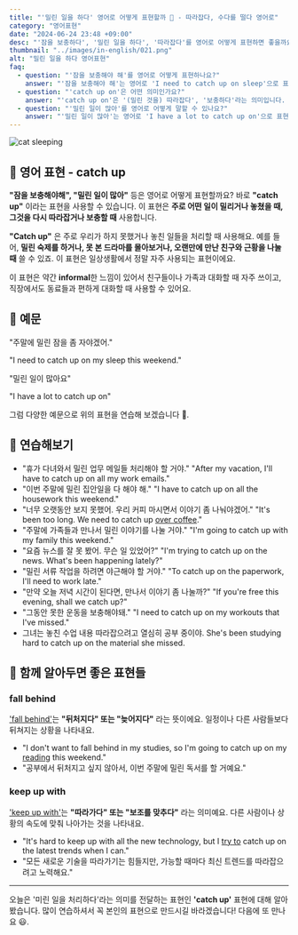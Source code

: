 ```yaml
---
title: "'밀린 일을 하다' 영어로 어떻게 표현할까 📅 - 따라잡다, 수다를 떨다 영어로"
category: "영어표현"
date: "2024-06-24 23:48 +09:00"
desc: "'잠을 보충하다', '밀린 일을 하다', '따라잡다'를 영어로 어떻게 표현하면 좋을까요? '밀린 잠을 자야 해요', '밀린 일을 처리해야 해요' 등을 영어로 표현하는 법을 배워봅시다. 다양한 예문을 통해서 연습하고 본인의 표현으로 만들어 보세요."
thumbnail: "../images/in-english/021.png"
alt: "밀린 일을 하다 영어표현"
faq:
  - question: "'잠을 보충해야 해'를 영어로 어떻게 표현하나요?"
    answer: "'잠을 보충해야 해'는 영어로 'I need to catch up on sleep'으로 표현할 수 있습니다. 이는 'catch up on' 표현을 사용하여 부족했던 잠을 보충한다는 의미를 전달합니다."
  - question: "'catch up on'은 어떤 의미인가요?"
    answer: "'catch up on'은 '(밀린 것을) 따라잡다', '보충하다'라는 의미입니다. 이 표현은 일, 잠, 뉴스, 독서 등 놓쳤거나 부족했던 것을 다시 최신 상태로 만들거나 보충할 때 사용합니다."
  - question: "'밀린 일이 많아'를 영어로 어떻게 말할 수 있나요?"
    answer: "'밀린 일이 많아'는 영어로 'I have a lot to catch up on'으로 표현할 수 있습니다. 이는 처리해야 할 밀린 업무나 과제가 많다는 의미를 전달합니다."
---
```


![cat sleeping](../images/in-english/021-1.avif)

## 🌟 영어 표현 - catch up

**"잠을 보충해야해", "밀린 일이 많아"** 등은 영어로 어떻게 표현할까요? 바로 **"catch up"** 이라는 표현을 사용할 수 있습니다. 이 표현은 **주로 어떤 일이 밀리거나 놓쳤을 때, 그것을 다시 따라잡거나 보충할 때** 사용합니다.

**"Catch up"** 은 주로 우리가 하지 못했거나 놓친 일들을 처리할 때 사용해요. 예를 들어, **밀린 숙제를 하거나, 못 본 드라마를 몰아보거나, 오랜만에 만난 친구와 근황을 나눌 때** 쓸 수 있죠. 이 표현은 일상생활에서 정말 자주 사용되는 표현이에요.

이 표현은 약간 **informal**한 느낌이 있어서 친구들이나 가족과 대화할 때 자주 쓰이고, 직장에서도 동료들과 편하게 대화할 때 사용할 수 있어요.

## 📖 예문

"주말에 밀린 잠을 좀 자야겠어."

"I need to catch up on my sleep this weekend."

"밀린 일이 많아요"

"I have a lot to catch up on"

그럼 다양한 예문으로 위의 표현을 연습해 보겠습니다 🚀.

## 💬 연습해보기

<ul data-interactive-list>
  <li data-interactive-item>
    <span data-toggler>"휴가 다녀와서 밀린 업무 메일들 처리해야 할 거야."</span>
    <span data-answer>"After my vacation, I'll have to catch up on all my work emails."</span>
  </li>
  <li data-interactive-item>
    <span data-toggler>"이번 주말에 밀린 집안일을 다 해야 해."</span>
    <span data-answer>"I have to catch up on all the housework this weekend."</span>
  </li>
  <li data-interactive-item>
    <span data-toggler>"너무 오랫동안 보지 못했어. 우리 커피 마시면서 이야기 좀 나눠야겠어."</span>
    <span data-answer>"It's been too long. We need to catch up <a href="/blog/in-english/504.over-coffee/">over coffee</a>."</span>
  </li>
  <li data-interactive-item>
    <span data-toggler>"주말에 가족들과 만나서 밀린 이야기를 나눌 거야."</span>
    <span data-answer>"I'm going to catch up with my family this weekend."</span>
  </li>
  <li data-interactive-item>
    <span data-toggler>"요즘 뉴스를 잘 못 봤어. 무슨 일 있었어?"</span>
    <span data-answer>"I'm trying to catch up on the news. What's been happening lately?"</span>
  </li>
  <li data-interactive-item>
    <span data-toggler>"밀린 서류 작업을 하려면 야근해야 할 거야."</span>
    <span data-answer>"To catch up on the paperwork, I'll need to work late."</span>
  </li>
  <li data-interactive-item>
    <span data-toggler>"만약 오늘 저녁 시간이 된다면, 만나서 이야기 좀 나눌까?"</span>
    <span data-answer>"If you're free this evening, shall we catch up?"</span>
  </li>
  <li data-interactive-item>
    <span data-toggler>"그동안 못한 운동을 보충해야돼."</span>
    <span data-answer>"I need to catch up on my workouts that I've missed."</span>
  </li>
  <li data-interactive-item>
    <span data-toggler>그녀는 놓친 수업 내용 따라잡으려고 열심히 공부 중이야.</span>
    <span data-answer>She's been studying hard to catch up on the material she missed.</span>
  </li>
</ul>

## 🤝 함께 알아두면 좋은 표현들

### fall behind

['fall behind'](/blog/in-english/031.fall-behind/)는 **"뒤처지다" 또는 "늦어지다"** 라는 뜻이에요. 일정이나 다른 사람들보다 뒤쳐지는 상황을 나타내요.

- "I don't want to fall behind in my studies, so I'm going to catch up on my [reading](/blog/in-english/436.read/) this weekend."
- "공부에서 뒤처지고 싶지 않아서, 이번 주말에 밀린 독서를 할 거예요."

### keep up with

['keep up with'](/blog/vocab-1/027.keep-up-with/)는 **"따라가다" 또는 "보조를 맞추다"** 라는 의미예요. 다른 사람이나 상황의 속도에 맞춰 나아가는 것을 나타내요.

- "It's hard to keep up with all the new technology, but I [try to](/blog/in-english/117.try-to/) catch up on the latest trends when I can."
- "모든 새로운 기술을 따라가기는 힘들지만, 가능할 때마다 최신 트렌드를 따라잡으려고 노력해요."

---

오늘은 '미린 일을 처리하다'라는 의미를 전달하는 표현인 **'catch up'** 표현에 대해 알아봤습니다. 많이 연습하셔서 꼭 본인의 표현으로 만드시길 바라겠습니다! 다음에 또 만나요 😃.
